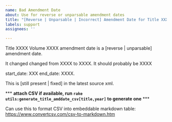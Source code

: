 ```yaml
---
name: Bad Amendment Date
about: Use for reverse or unparsable amendment dates
title: "[Reverse | Unparsable | Incorrect] Amendment Date for Title XXXX Volume XXXX Year XXX"
labels: support
assignees: ''

---
```


Title XXXX Volume XXXX amendment date is a [reverse | unparsable] amendment date.

It changed changed from XXXX to XXXX.
It should probably be XXXX

start_date: XXX
end_date: XXXX.

This is [still present | fixed] in the latest source xml. 

*** **attach CSV if available, run `rake utils:generate_title_amddate_csv[title,year]` to generate one** ***

Can use this to format CSV into embeddable markdown table:
https://www.convertcsv.com/csv-to-markdown.htm
